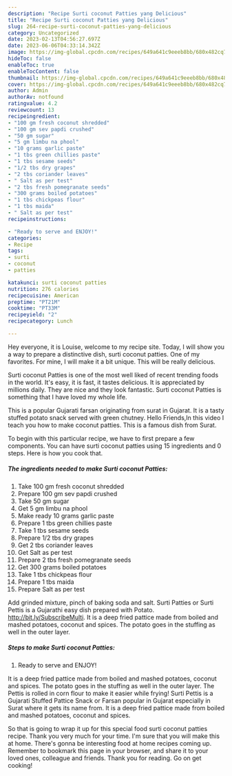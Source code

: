 ```yaml
---
description: "Recipe Surti coconut Patties yang Delicious"
title: "Recipe Surti coconut Patties yang Delicious"
slug: 264-recipe-surti-coconut-patties-yang-delicious
category: Uncategorized
date: 2023-02-13T04:56:27.697Z
date: 2023-06-06T04:33:14.342Z
image: https://img-global.cpcdn.com/recipes/649a641c9eeeb8bb/680x482cq70/surti-coconut-patties-recipe-main-photo.jpg
hideToc: false
enableToc: true
enableTocContent: false
thumbnail: https://img-global.cpcdn.com/recipes/649a641c9eeeb8bb/680x482cq70/surti-coconut-patties-recipe-main-photo.jpg
cover: https://img-global.cpcdn.com/recipes/649a641c9eeeb8bb/680x482cq70/surti-coconut-patties-recipe-main-photo.jpg
author: Admin
authorAv: notfound
ratingvalue: 4.2
reviewcount: 13
recipeingredient:
- "100 gm fresh coconut shredded"
- "100 gm sev papdi crushed"
- "50 gm sugar"
- "5 gm limbu na phool"
- "10 grams garlic paste"
- "1 tbs green chillies paste"
- "1 tbs sesame seeds"
- "1/2 tbs dry grapes"
- "2 tbs coriander leaves"
- " Salt as per test"
- "2 tbs fresh pomegranate seeds"
- "300 grams boiled potatoes"
- "1 tbs chickpeas flour"
- "1 tbs maida"
- " Salt as per test"
recipeinstructions:

- "Ready to serve and ENJOY!"
categories:
- Recipe
tags:
- surti
- coconut
- patties

katakunci: surti coconut patties 
nutrition: 276 calories
recipecuisine: American
preptime: "PT21M"
cooktime: "PT33M"
recipeyield: "2"
recipecategory: Lunch

---
```



Hey everyone, it is Louise, welcome to my recipe site. Today, I will show you a way to prepare a distinctive dish, surti coconut patties. One of my favorites. For mine, I will make it a bit unique. This will be really delicious.

Surti coconut Patties is one of the most well liked of recent trending foods in the world. It's easy, it is fast, it tastes delicious. It is appreciated by millions daily. They are nice and they look fantastic. Surti coconut Patties is something that I have loved my whole life.

This is a popular Gujarati farsan originating from surat in Gujarat. It is a tasty stuffed potato snack served with green chutney. Hello Friends,In this video I teach you how to make coconut patties. This is a famous dish from Surat.


To begin with this particular recipe, we have to first prepare a few components. You can have surti coconut patties using 15 ingredients and 0 steps. Here is how you cook that.

<!--inarticleads1-->

##### The ingredients needed to make Surti coconut Patties:

1. Take 100 gm fresh coconut shredded
1. Prepare 100 gm sev papdi crushed
1. Take 50 gm sugar
1. Get 5 gm limbu na phool
1. Make ready 10 grams garlic paste
1. Prepare 1 tbs green chillies paste
1. Take 1 tbs sesame seeds
1. Prepare 1/2 tbs dry grapes
1. Get 2 tbs coriander leaves
1. Get  Salt as per test
1. Prepare 2 tbs fresh pomegranate seeds
1. Get 300 grams boiled potatoes
1. Take 1 tbs chickpeas flour
1. Prepare 1 tbs maida
1. Prepare  Salt as per test


Add grinded mixture, pinch of baking soda and salt. Surti Patties or Surti Pettis is a Gujarathi easy dish prepared with Potato. http://bit.ly/SubscribeMulti. It is a deep fried pattice made from boiled and mashed potatoes, coconut and spices. The potato goes in the stuffing as well in the outer layer. 

<!--inarticleads2-->

##### Steps to make Surti coconut Patties:


1. Ready to serve and ENJOY!

It is a deep fried pattice made from boiled and mashed potatoes, coconut and spices. The potato goes in the stuffing as well in the outer layer. The Pettis is rolled in corn flour to make it easier while frying! Surti Pettis is a Gujarati Stuffed Pattice Snack or Farsan popular in Gujarat especially in Surat where it gets its name from. It is a deep fried pattice made from boiled and mashed potatoes, coconut and spices. 

So that is going to wrap it up for this special food surti coconut patties recipe. Thank you very much for your time. I'm sure that you will make this at home. There's gonna be interesting food at home recipes coming up. Remember to bookmark this page in your browser, and share it to your loved ones, colleague and friends. Thank you for reading. Go on get cooking!
